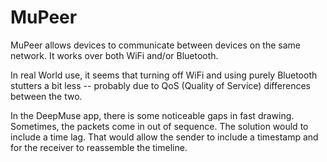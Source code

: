 # MuPeer

MuPeer allows devices to communicate between devices on the same network. It works over both WiFi and/or Bluetooth. 

In real World use, it seems that turning off WiFi and using purely Bluetooth stutters a bit less -- probably due to QoS (Quality of Service) differences between the two.  

In the DeepMuse app, there is some noticeable gaps in fast drawing. Sometimes, the packets come in out of sequence. The solution would to include a time lag. That would allow the sender to include a timestamp and for the receiver to reassemble the timeline.

